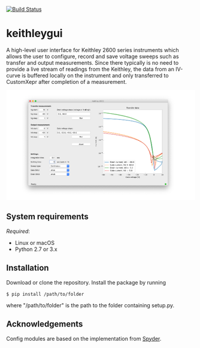[![Build Status](https://travis-ci.org/OE-FET/keithleygui.svg?branch=master)](https://travis-ci.org/OE-FET/keithleygui)

# keithleygui
A high-level user interface for Keithley 2600 series instruments which allows the user to configure, record and save voltage sweeps such as transfer and output measurements. Since there typically is no need to provide a live stream of readings from the Keithley, the data from an IV-curve is buffered locally on the instrument and only transferred to CustomXepr after completion of a measurement.

![Screenshot of the user interface](/screenshots/KeithleyGUI.png)

## System requirements
*Required*:

- Linux or macOS
- Python 2.7 or 3.x

## Installation
Download or clone the repository. Install the package by running 
```console
$ pip install /path/to/folder
```
where "/path/to/folder" is the path to the folder containing setup.py. 

## Acknowledgements
Config modules are based on the implementation from [Spyder](https://github.com/spyder-ide).
